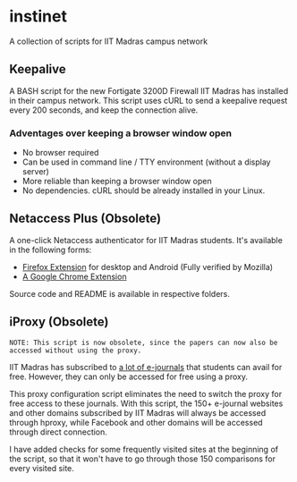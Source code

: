 # instinet
A collection of scripts for IIT Madras campus network


## Keepalive

A BASH script for the new Fortigate 3200D Firewall IIT Madras has installed in their campus network. This script uses cURL to send a keepalive request every 200 seconds, and keep the connection alive.

### Adventages over keeping a browser window open
  - No browser required
  - Can be used in command line / TTY environment (without a display server)
  - More reliable than keeping a browser window open
  - No dependencies. cURL should be already installed in your Linux.


## Netaccess Plus (Obsolete)

A one-click Netaccess authenticator for IIT Madras students. It's available in the following forms:

- [Firefox Extension](https://addons.mozilla.org/en-US/firefox/addon/netaccess-addon/) for desktop and Android (Fully verified by Mozilla)
- [A Google Chrome Extension](https://is.gd/netaccess_chrome)
 
Source code and README is available in respective folders.


## iProxy (Obsolete)

```
NOTE: This script is now obsolete, since the papers can now also be accessed without using the proxy.
```
IIT Madras has subscribed to [a lot of e-journals](http://www.cenlib.iitm.ac.in/docs/library/ejnls-iitm.html) that students can avail for free. However, they can only be accessed for free using a proxy.

This proxy configuration script eliminates the need to switch the proxy for free access to these journals. With this script, the 150+ e-journal websites and other domains subscribed by IIT Madras will always be accessed through hproxy, while Facebook and other domains will be accessed through direct connection.

I have added checks for some frequently visited sites at the beginning of the script, so that it won't have to go through those 150 comparisons for every visited site.
